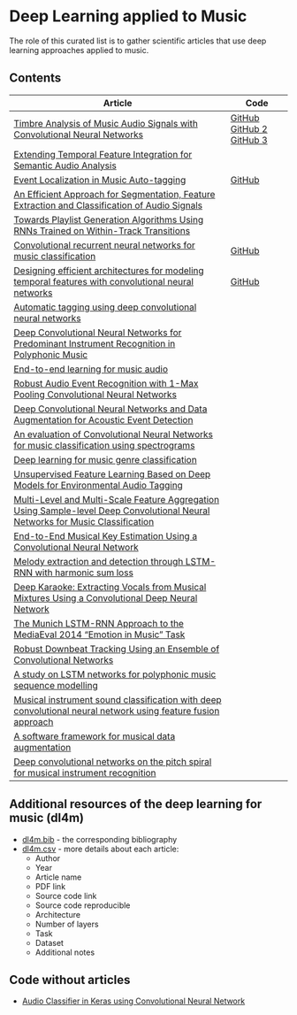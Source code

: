 # Deep Learning applied to Music
The role of this curated list is to gather scientific articles that use deep learning approaches applied to music.

## Contents
| Article | Code |
|---------------------|-------------------------|
| [Timbre Analysis of Music Audio Signals with Convolutional Neural Networks](https://arxiv.org/pdf/1703.06697.pdf) | [GitHub](https://github.com/jordipons/EUSIPCO2017) [GitHub 2](https://github.com/ronggong/EUSIPCO2017) [GitHub 3](https://github.com/Veleslavia/EUSIPCO2017) |
| [Extending Temporal Feature Integration for Semantic Audio Analysis](http://www.aes.org/e-lib/browse.cfm?elib=18682) | |
| [Event Localization in Music Auto-tagging](http://mac.citi.sinica.edu.tw/~yang/pub/liu16mm.pdf) | [GitHub](https://github.com/ciaua/clip2frame) |
| [An Efficient Approach for Segmentation, Feature Extraction and Classification of Audio Signals](http://file.scirp.org/pdf/CS_2016042615054817.pdf) | |
| [Towards Playlist Generation Algorithms Using RNNs Trained on Within-Track Transitions](https://arxiv.org/pdf/1606.02096.pdf) | |
| [Convolutional recurrent neural networks for music classification](http://ieeexplore.ieee.org/abstract/document/7952585/) | [GitHub](https://github.com/keunwoochoi/icassp_2017) |
| [Designing efficient architectures for modeling temporal features with convolutional neural networks](http://ieeexplore.ieee.org/document/7952601/) | [GitHub](https://github.com/jordipons/ICASSP2017) |
| [Automatic tagging using deep convolutional neural networks](https://arxiv.org/pdf/1606.00298.pdf) | |
| [Deep Convolutional Neural Networks for Predominant Instrument Recognition in Polyphonic Music](http://dl.acm.org/citation.cfm?id=3068697) | |
| [End-to-end learning for music audio](http://ieeexplore.ieee.org/abstract/document/6854950/) | |
| [Robust Audio Event Recognition with 1-Max Pooling Convolutional Neural Networks](https://arxiv.org/pdf/1604.06338.pdf) | |
| [Deep Convolutional Neural Networks and Data Augmentation for Acoustic Event Detection](https://arxiv.org/pdf/1604.07160.pdf) | |
| [An evaluation of Convolutional Neural Networks for music classification using spectrograms](http://www.inf.ufpr.br/lesoliveira/download/ASOC2017.pdf) | |
| [Deep learning for music genre classification](https://courses.engr.illinois.edu/ece544na/fa2014/Tao_Feng.pdf) | |
| [Unsupervised Feature Learning Based on Deep Models for Environmental Audio Tagging](https://arxiv.org/pdf/1607.03681.pdf) | |
| [Multi-Level and Multi-Scale Feature Aggregation Using Sample-level Deep Convolutional Neural Networks for Music Classification](https://arxiv.org/pdf/1706.06810.pdf) | |
| [End-to-End Musical Key Estimation Using a Convolutional Neural Network](https://arxiv.org/pdf/1706.02921.pdf) | |
| [Melody extraction and detection through LSTM-RNN with harmonic sum loss](http://ieeexplore.ieee.org/abstract/document/7952660/) | |
| [Deep Karaoke: Extracting Vocals from Musical Mixtures Using a Convolutional Deep Neural Network](https://arxiv.org/ftp/arxiv/papers/1504/1504.04658.pdf) | |
| [The Munich LSTM-RNN Approach to the MediaEval 2014 “Emotion in Music” Task](https://pdfs.semanticscholar.org/8a24/c5131d5a28165f719697028c34b00e6d3f60.pdf) | |
| [Robust Downbeat Tracking Using an Ensemble of Convolutional Networks](http://ieeexplore.ieee.org/abstract/document/7728057/) | |
| [A study on LSTM networks for polyphonic music sequence modelling](https://qmro.qmul.ac.uk/xmlui/handle/123456789/24946) | |
| [Musical instrument sound classification with deep convolutional neural network using feature fusion approach](https://arxiv.org/ftp/arxiv/papers/1512/1512.07370.pdf) | |
| [A software framework for musical data augmentation](https://bmcfee.github.io/papers/ismir2015_augmentation.pdf) | |
| [Deep convolutional networks on the pitch spiral for musical instrument recognition](https://github.com/lostanlen/ismir2016/blob/master/paper/lostanlen_ismir2016.pdf) | |

## Additional resources of the deep learning for music (dl4m)
- [dl4m.bib](dl4m.bib) - the corresponding bibliography
- [dl4m.csv](dl4m.csv) - more details about each article:
	- Author
	- Year
	- Article name
	- PDF link
	- Source code link
	- Source code reproducible
	- Architecture
	- Number of layers
	- Task
	- Dataset
	- Additional notes

## Code without articles
- [Audio Classifier in Keras using Convolutional Neural Network](https://github.com/drscotthawley/audio-classifier-keras-cnn)
